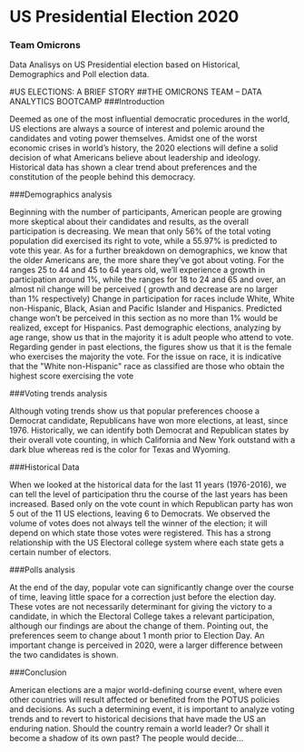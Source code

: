 # US Presidential Election 2020
### Team Omicrons
Data Analisys on US Presidential election based on Historical, Demographics and Poll election data.

#US ELECTIONS: A BRIEF STORY
##THE OMICRONS TEAM – DATA ANALYTICS BOOTCAMP
###Introduction

Deemed as one of the most influential democratic procedures in the world, US elections are always a source of interest and polemic around the candidates and voting power themselves.
Amidst one of the worst economic crises in world’s history, the 2020 elections will define a solid decision of what Americans believe about leadership and ideology. Historical data has shown a clear trend about preferences and the constitution of the people behind this democracy.

###Demographics analysis

Beginning with the number of participants, American people are growing more skeptical about their candidates and results, as the overall participation is decreasing. We mean that only 56% of the total voting population did exercised its right to vote, while a 55.97% is predicted to vote this year.
As for a further breakdown on demographics, we know that the older Americans are, the more share they’ve got about voting. For the ranges 25 to 44 and 45 to 64 years old, we’ll experience a growth in participation around 1%, while the ranges for 18 to 24 and 65 and over, an almost nil change will be perceived ( growth and decrease are no larger than 1% respectively)
Change in participation for races include White, White non-Hispanic, Black, Asian and Pacific Islander and Hispanics. Predicted change won’t be perceived in this section as no more than 1% would be realized, except for Hispanics.
Past demographic elections, analyzing by age range, show us that in the majority it is adult people who attend to vote. Regarding gender in past elections, the figures show us that it is the female who exercises the majority the vote. For the issue on race, it is indicative that the "White non-Hispanic" race as classified are those who obtain the highest score exercising the vote

###Voting trends analysis

Although voting trends show us that popular preferences choose a Democrat candidate, Republicans have won more elections, at least, since 1976. Historically, we can identify both Democrat and Republican states by their overall vote counting, in which California and New York outstand with a dark blue whereas red is the color for Texas and Wyoming. 

###Historical Data

When we looked at the historical data for the last 11 years (1976-2016), we can tell the level of participation thru the course of the last years has been increased.
Based only on the vote count in which Republican party has won 5 out of the 11 US elections, leaving 6 to Democrats.
We observed the volume of votes does not always tell the winner of the election; it will depend on which state those votes were registered. This has a strong relationship with the US Electoral college system where each state gets a certain number of electors.

###Polls analysis

At the end of the day, popular vote can significantly change over the course of time, leaving little space for a correction just before the election day. These votes are not necessarily determinant for giving the victory to a candidate, in which the Electoral College takes a relevant participation, although our findings are about the change of them. Pointing out, the preferences seem to change about 1 month prior to Election Day. An important change is perceived in 2020, were a larger difference between the two candidates is shown.

###Conclusion 

American elections are a major world-defining course event, where even other countries will result affected or benefited from the POTUS policies and decisions. As such a determining event, it is important to analyze voting trends and to revert to historical decisions that have made the US an enduring nation. Should the country remain a world leader? Or shall it become a shadow of its own past? The people would decide…	

